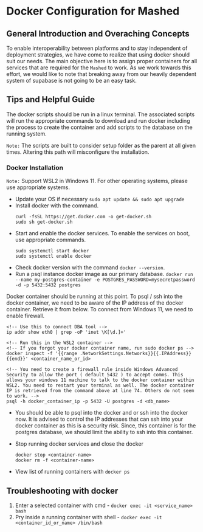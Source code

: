 # Docker Configuration for Mashed

## General Introduction and Overaching Concepts

To enable interoperability between platforms and to stay independent of deployment strategies, we have come to realize that using docker should suit our needs. The main objective here is to assign proper containers for all services that are required for the `Mashed` to work. As we work towards this effort, we would like to note that breaking away from our heavily dependent system of supabase is not going to be an easy task.

## Tips and Helpful Guide

The docker scripts should be run in a linux terminal. The associated scripts will run the appropriate commands to download and run docker including the process to create the container and add scripts to the database on the running system.

`Note:` The scripts are built to consider setup folder as the parent at all given times. Altering this path will misconfigure the installation.

### Docker Installation

`Note:` Support WSL2 in Windows 11. For other operating systems, please use appropriate systems.

- Update your OS if necessary `sudo apt update && sudo apt upgrade`
- Install docker with the command.
  ```
  curl -fsSL https://get.docker.com -o get-docker.sh
  sudo sh get-docker.sh
  ```
- Start and enable the docker services. To enable the services on boot, use appropriate commands.
  ```
  sudo systemctl start docker
  sudo systemctl enable docker
  ```
- Check docker version with the command `docker --version`.
- Run a psql instance docker image as our primary database.
  `docker run --name my-postgres-container -e POSTGRES_PASSWORD=mysecretpassword -d -p 5432:5432 postgres`

Docker container should be running at this point. To psql / ssh into the docker container, we need to be aware of the IP address of the docker container. Retrieve it from below. To connect from Windows 11, we need to enable firewall.

```
<!-- Use this to connect DBA tool -->
ip addr show eth0 | grep -oP 'inet \K[\d.]+'

<!-- Run this in the WSL2 container -->
<!-- If you forgot your docker container name, run sudo docker ps -->
docker inspect -f '{{range .NetworkSettings.Networks}}{{.IPAddress}}{{end}}' <container_name_or_id>

<!-- You need to create a firewall rule inside Windows Advanced Security to allow the port ( default 5432 ) to accept comms. This allows your windows 11 machine to talk to the docker container within WSL2. You need to restart your terminal as well. The docker container IP is retrieved from the command above at line 74. Others do not seem to work. -->
psql -h docker_container_ip -p 5432 -U postgres -d <db_name>
```

- You should be able to psql into the docker and or ssh into the docker now. It is advised to control the IP addresses that can ssh into your docker container as this is a security risk. Since, this container is for the postgres database, we should limit the ability to ssh into this container.

- Stop running docker services and close the docker

  ```
  docker stop <container-name>
  docker rm -f <container-name>
  ```

- View list of running containers with `docker ps`

## Troubleshooting with docker

1. Enter a selected container with cmd - `docker exec -it <service_name> bash`
2. Pry inside a running container with shell - `docker exec -it <container_id_or_name> /bin/bash`
